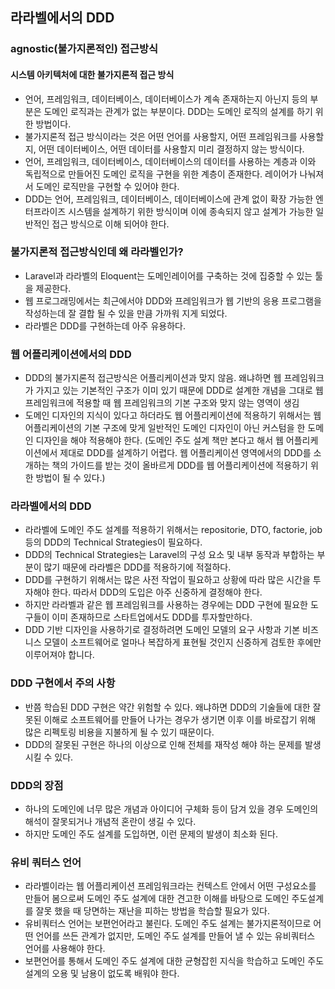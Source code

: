 ## 라라벨에서의 DDD

### agnostic(불가지론적인) 접근방식
#### 시스템 아키텍처에 대한 불가지론적 접근 방식
- 언어, 프레임워크, 데이터베이스, 데이터베이스가 계속 존재하는지 아닌지 등의 부분은 도메인 로직과는 관계가 없는 부분이다. DDD는 도메인 로직의 설계를 하기 위한 방법이다.
- 불가지론적 접근 방식이라는 것은 어떤 언어를 사용할지, 어떤 프레임워크를 사용할지, 어떤 데이터베이스, 어떤 데이터를 사용할지 미리 결정하지 않는 방식이다.
- 언어, 프레임워크, 데이터베이스, 데이터베이스의 데이터를 사용하는 계층과 이와 독립적으로 만들어진 도메인 로직을 구현을 위한 계층이 존재한다. 레이어가 나눠져서 도메인 로직만을 구현할 수 있어야 한다.
- DDD는 언어, 프레임워크, 데이터베이스, 데이터베이스에 관계 없이 확장 가능한 엔터프라이즈 시스템을 설계하기 위한 방식이며 이에 종속되지 않고 설계가 가능한 일반적인 접근 방식으로 이해 되어야 한다.

### 불가지론적 접근방식인데 왜 라라벨인가?
- Laravel과 라라벨의 Eloquent는 도메인레이어를 구축하는 것에 집중할 수 있는 툴을 제공한다.
- 웹 프로그래밍에서는 최근에서야 DDD와 프레임워크가 웹 기반의 응용 프로그램을 작성하는데 잘 결합 될 수 있을 만큼 가까워 지게 되었다.
- 라라벨은 DDD를 구현하는데 아주 유용하다.

### 웹 어플리케이션에서의 DDD
- DDD의 불가지론적 접근방식은 어플리케이션과 맞지 않음. 왜냐하면 웹 프레임워크가 가지고 있는 기본적인 구조가 이미 있기 때문에 DDD로 설계한 개념을 그대로 웹 프레임워크에 적용할 때 웹 프레임워크의 기본 구조와 맞지 않는 영역이 생김
- 도메인 디자인의 지식이 있다고 하더라도 웹 어플리케이션에 적용하기 위해서는 웹 어플리케이션의 기본 구조에 맞게 일반적인 도메인 디자인이 아닌 커스텀을 한 도메인 디자인을 해야 적용해야 한다. (도메인 주도 설계 책만 본다고 해서 웹 어플리케이션에서 제대로 DDD를 설계하기 어렵다. 웹 어플리케이션 영역에서의 DDD를 소개하는 책의 가이드를 받는 것이 올바르게 DDD를 웹 어플리케이션에 적용하기 위한 방법이 될 수 있다.)

### 라라벨에서의 DDD
- 라라벨에 도메인 주도 설계를 적용하기 위해서는 repositorie, DTO, factorie, job 등의 DDD의 Technical Strategies이 필요하다.
- DDD의 Technical Strategies는 Laravel의 구성 요소 및 내부 동작과 부합하는 부분이 많기 때문에 라라벨은 DDD를 적용하기에 적절하다.
- DDD를 구현하기 위해서는 많은 사전 작업이 필요하고 상황에 따라 많은 시간을 투자해야 한다. 따라서 DDD의 도입은 아주 신중하게 결정해야 한다.
- 하지만 라라벨과 같은 웹 프레임워크를 사용하는 경우에는 DDD 구현에 필요한 도구들이 이미 존재하므로 스타트업에서도 DDD를 투자할만하다.
- DDD 기반 디자인을 사용하기로 결정하려면 도메인 모델의 요구 사항과 기본 비즈니스 모델이 소프트웨어로 얼마나 복잡하게 표현될 것인지 신중하게 검토한 후에만 이루어져야 합니다.

### DDD 구현에서 주의 사항
- 반쯤 학습된 DDD 구현은 약간 위험할 수 있다. 왜냐하면 DDD의 기술들에 대한 잘못된 이해로 소프트웨어를 만들어 나가는 경우가 생기면 이후 이를 바로잡기 위해 많은 리펙토링 비용을 지불하게 될 수 있기 때문이다.
- DDD의 잘못된 구현은 하나의 이상으로 인해 전체를 재작성 해야 하는 문제를 발생 시킬 수 있다. 

### DDD의 장점
- 하나의 도메인에 너무 많은 개념과 아이디어 구체화 등이 담겨 있을 경우 도메인의 해석이 잘못되거나 개념적 혼란이 생길 수 있다.
- 하지만 도메인 주도 설계를 도입하면, 이런 문제의 발생이 최소화 된다.

### 유비 쿼터스 언어
- 라라벨이라는 웹 어플리케이션 프레임워크라는 컨텍스트 안에서 어떤 구성요소를 만들어 봄으로써 도메인 주도 설계에 대한 견고한 이해를 바탕으로 도메인 주도설계를 잘못 했을 때 당면하는 재난을 피하는 방법을 학습할 필요가 있다.
- 유비쿼터스 언어는 보편언어라고 불린다. 도메인 주도 설계는 불가지론적이므로 어떤 언어를 쓰든 관계가 없지만, 도메인 주도 설계를 만들어 낼 수 있는 유비쿼터스 언어를 사용해야 한다.
- 보편언어를 통해서 도메인 주도 설계에 대한 균형잡힌 지식을 학습하고 도메인 주도 설계의 오용 및 남용이 없도록 배워야 한다.

